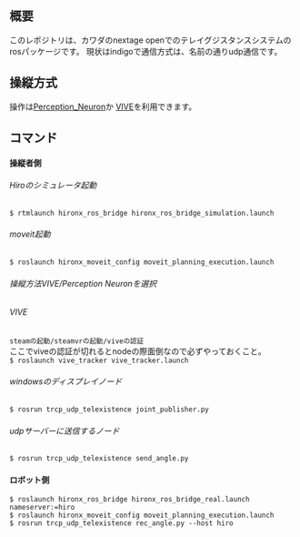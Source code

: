 ## 概要

このレポジトリは、カワダのnextage openでのテレイグジスタンスシステムのrosパッケージです。
現状はindigoで通信方式は、名前の通りudp通信です。

## 操縦方式
操作は[Perception_Neuron](https://github.com/smhaller/perception-neuron-ros)か
[VIVE](https://github.com/moon-wreckers/vive_tracker)を利用できます。

## コマンド
#### 操縦者側
###### Hiroのシミュレータ起動
`$ rtmlaunch hironx_ros_bridge hironx_ros_bridge_simulation.launch`
###### moveit起動
`$ roslaunch hironx_moveit_config moveit_planning_execution.launch`
###### 操縦方法VIVE/Perception Neuronを選択
###### VIVE
`steamの起動/steamvrの起動/viveの認証`  
ここでviveの認証が切れるとnodeの際面倒なので必ずやっておくこと。  
`$ roslaunch vive_tracker vive_tracker.launch`
###### windowsのディスプレイノード
`$ rosrun trcp_udp_telexistence joint_publisher.py`
###### udpサーバーに送信するノード
`$ rosrun trcp_udp_telexistence send_angle.py`
#### ロボット側
`$ roslaunch hironx_ros_bridge hironx_ros_bridge_real.launch nameserver:=hiro`  
`$ roslaunch hironx_moveit_config moveit_planning_execution.launch`  
`$ rosrun trcp_udp_telexistence rec_angle.py --host hiro`  
